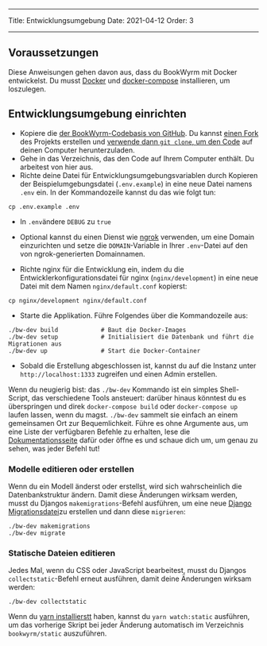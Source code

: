 - - -
Title: Entwicklungsumgebung Date: 2021-04-12 Order: 3
- - -

## Voraussetzungen

Diese Anweisungen gehen davon aus, dass du BookWyrm mit Docker entwickelst. Du musst [Docker](https://docs.docker.com/engine/install/) und [docker-compose](https://docs.docker.com/compose/install/) installieren, um loszulegen.

## Entwicklungsumgebung einrichten

- Kopiere die [der BookWyrm-Codebasis von GitHub](https://github.com/bookwyrm-social/bookwyrm). Du kannst [einen Fork](https://docs.github.com/en/get-started/quickstart/fork-a-repo) des Projekts erstellen und [verwende dann `git clone`, um den Code](https://docs.github.com/en/github/creating-cloning-and-archiving-repositories/cloning-a-repository-from-github/cloning-a-repository) auf deinen Computer herunterzuladen.
- Gehe in das Verzeichnis, das den Code auf Ihrem Computer enthält. Du arbeitest von hier aus.
- Richte deine Datei für Entwicklungsumgebungsvariablen durch Kopieren der Beispielumgebungsdatei (`.env.example`) in eine neue Datei namens `.env` ein. In der Kommandozeile kannst du das wie folgt tun:
``` { .sh }
cp .env.example .env
```
- In `.env`ändere `DEBUG` zu `true`
- Optional kannst du einen Dienst wie [ngrok](https://ngrok.com/) verwenden, um eine Domain einzurichten und setze die `DOMAIN`-Variable in Ihrer `.env`-Datei auf den von ngrok-generierten Domainnamen.

- Richte nginx für die Entwicklung ein, indem du die Entwicklerkonfigurationsdatei für nginx (`nginx/development`) in eine neue Datei mit dem Namen `nginx/default.conf` kopierst:
``` { .sh }
cp nginx/development nginx/default.conf
```

- Starte die Applikation. Führe Folgendes über die Kommandozeile aus:
``` { .sh }
./bw-dev build            # Baut die Docker-Images
./bw-dev setup            # Initialisiert die Datenbank und führt die Migrationen aus
./bw-dev up               # Start die Docker-Container
```
- Sobald die Erstellung abgeschlossen ist, kannst du auf die Instanz unter `http://localhost:1333` zugreifen und einen Admin erstellen.

Wenn du neugierig bist: das `./bw-dev` Kommando ist ein simples Shell-Script, das verschiedene Tools ansteuert: darüber hinaus könntest du es überspringen und direk `docker-compose build` oder `docker-compose up` laufen lassen, wenn du magst. `./bw-dev` sammelt sie einfach an einem gemeinsamen Ort zur Bequemlichkeit. Führe es ohne Argumente aus, um eine Liste der verfügbaren Befehle zu erhalten, lese die [Dokumentationsseite](/command-line-tool.html) dafür oder öffne es und schaue dich um, um genau zu sehen, was jeder Befehl tut!

### Modelle editieren oder erstellen

Wenn du ein Modell änderst oder erstellst, wird sich wahrscheinlich die Datenbankstruktur ändern. Damit diese Änderungen wirksam werden, musst du Djangos `makemigrations`-Befehl ausführen, um eine neue [Django Migrationsdatei](https://docs.djangoproject.com/en/3.2/topics/migrations)zu erstellen und dann diese `migrieren`:

``` { .sh }
./bw-dev makemigrations
./bw-dev migrate
```

### Statische Dateien editieren
Jedes Mal, wenn du CSS oder JavaScript bearbeitest, musst du Djangos `collectstatic`-Befehl erneut ausführen, damit deine Änderungen wirksam werden:
``` { .sh }
./bw-dev collectstatic
```

Wenn du [yarn installierstt](https://yarnpkg.com/getting-started/install) haben, kannst du `yarn watch:static` ausführen, um das vorherige Skript bei jeder Änderung automatisch im Verzeichnis `bookwyrm/static` auszuführen.
